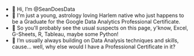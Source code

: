 - 👋 Hi, I’m @SeanDoesData
- 👀 I'm just a young, astrology loving Harlem native who just happens to be a Graduate for the Google Data Analytics Professional Certificate.
- 🌱 So you'll probably see the usual suspects on this page, y'know, Excel, G-Sheets, R, Tableau, maybe some Python! 
- 💞️ I’m usually always building on Data Analysis techniques and skills, cause... well, why else would I have a Professional Certificate in it?


<!---
SeanDoesData/SeanDoesData is a ✨ special ✨ repository because its `README.md` (this file) appears on your GitHub profile.
You can click the Preview link to take a look at your changes.
--->

